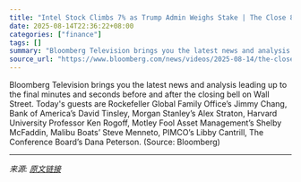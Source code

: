 ```yaml
---
title: "Intel Stock Climbs 7% as Trump Admin Weighs Stake | The Close 8/14/2025"
date: 2025-08-14T22:36:22+08:00
categories: ["finance"]
tags: []
summary: "Bloomberg Television brings you the latest news and analysis leading up to the final minutes and seconds before and after the closing bell on Wall Street. Today's guests are Rockefeller Global Family "
source_url: "https://www.bloomberg.com/news/videos/2025-08-14/the-close-8-14-2025-video"
---
```


Bloomberg Television brings you the latest news and analysis leading up to the final minutes and seconds before and after the closing bell on Wall Street. Today's guests are Rockefeller Global Family Office’s Jimmy Chang, Bank of America’s David Tinsley, Morgan Stanley’s Alex Straton, Harvard University Professor Ken Rogoff, Motley Fool Asset Management’s Shelby McFaddin, Malibu Boats’ Steve Menneto, PIMCO’s Libby Cantrill, The Conference Board’s Dana Peterson. (Source: Bloomberg)

---

*来源: [原文链接](https://www.bloomberg.com/news/videos/2025-08-14/the-close-8-14-2025-video)*
